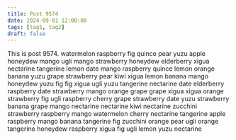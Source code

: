 ```yaml
---
title: Post 9574
date: 2024-09-01 12:00:00
tags: [tag1, tag2]
draft: false
---
```

This is post 9574.
watermelon
raspberry
fig
quince
pear
yuzu
apple
honeydew
mango
ugli
mango
strawberry
honeydew
elderberry
xigua
nectarine
tangerine
lemon
date
mango
raspberry
quince
lemon
orange
banana
yuzu
grape
strawberry
pear
kiwi
xigua
lemon
banana
mango
honeydew
yuzu
fig
fig
xigua
ugli
yuzu
tangerine
nectarine
date
elderberry
raspberry
date
strawberry
mango
orange
grape
grape
xigua
xigua
orange
strawberry
fig
ugli
raspberry
cherry
grape
strawberry
date
yuzu
strawberry
banana
grape
mango
nectarine
nectarine
kiwi
nectarine
zucchini
strawberry
raspberry
mango
watermelon
cherry
nectarine
tangerine
apple
raspberry
mango
banana
tangerine
fig
zucchini
orange
pear
ugli
orange
tangerine
honeydew
raspberry
xigua
fig
ugli
lemon
yuzu
nectarine
